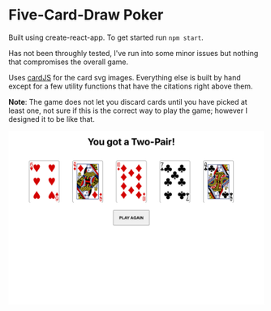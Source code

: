 # Five-Card-Draw Poker

Built using create-react-app. To get started run `npm start`.

Has not been throughly tested, I've run into some minor issues but nothing that compromises the overall game.

Uses [cardJS](https://github.com/richardschneider/cardsJS) for the card svg images. Everything else is built by hand except for a few utility functions that have the citations right above them.

**Note**: The game does not let you discard cards until you have picked at least one, not sure if this is the correct way to play the game; however I designed it to be like that.

![blah](./screenshot.png)
